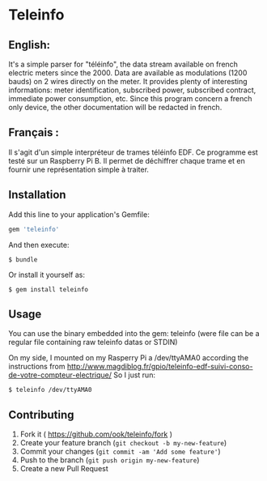 # Teleinfo

## English:
It's a simple parser for "téléinfo", the data stream available on french electric meters since the 2000.
Data are available as modulations (1200 bauds) on 2 wires directly on the meter. It provides plenty of
interesting informations: meter identification, subscribed power, subscribed contract, immediate power
 consumption, etc.
Since this program concern a french only device, the other documentation will be redacted in french.

## Français :
Il s'agit d'un simple interpréteur de trames téléinfo EDF. Ce programme est testé sur un Raspberry Pi B.
Il permet de déchiffrer chaque trame et en fournir une représentation simple à traiter.


## Installation

Add this line to your application's Gemfile:

```ruby
gem 'teleinfo'
```

And then execute:

    $ bundle

Or install it yourself as:

    $ gem install teleinfo

## Usage

You can use the binary embedded into the gem: teleinfo <file> (were file can be a regular file containing raw teleinfo datas or STDIN)

On my side, I mounted on my Rasperry Pi a /dev/ttyAMA0 according the instructions from http://www.magdiblog.fr/gpio/teleinfo-edf-suivi-conso-de-votre-compteur-electrique/
So I just run:

    $ teleinfo /dev/ttyAMA0

## Contributing

1. Fork it ( https://github.com/ook/teleinfo/fork )
2. Create your feature branch (`git checkout -b my-new-feature`)
3. Commit your changes (`git commit -am 'Add some feature'`)
4. Push to the branch (`git push origin my-new-feature`)
5. Create a new Pull Request
